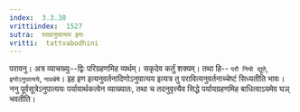 ```yaml
---
index:  3.3.38
vrittiindex:  1527
sutra:  परावनुपात्यय इणः
vritti:  tattvabodhini 
---
```


परावनु। अत्र व्याचख्युः--द्विः परिग्रहणमिह व्यर्थम्। सकृदेव कर्तुं शक्यम्। तथा हि-- `परौ नियो द्यूते`, `इणोऽनुपात्यये`, `नावभ्रेषे`। इह इण इत्यनुवर्तनादिणोऽनुपात्यय इत्यत्र तु परावित्यनुवर्तनाच्चेष्टं सिध्यतीति भावः। ननु पूर्वसूत्रेऽनुपात्ययः पर्यायार्थकत्वेन व्याख्यातः, तथा च तदनुवृत्त्यैव सिद्धे पर्यायग्रहणमिह बाधित्वाऽयमेव घञ् भवतीति। 

